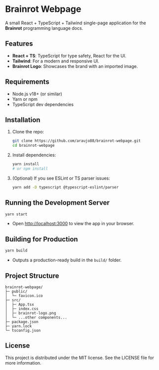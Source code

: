 # Brainrot Webpage

A small React + TypeScript + Tailwind single-page application for the **Brainrot** programming language docs.

## Features

- **React + TS**: TypeScript for type safety, React for the UI.
- **Tailwind**: For a modern and responsive UI.
- **Brainrot Logo**: Showcases the brand with an imported image.

## Requirements

- Node.js v18+ (or similar)
- Yarn or npm
- TypeScript dev dependencies

## Installation

1. Clone the repo:

   ```bash
   git clone https://github.com/araujo88/brainrot-webpage.git
   cd brainrot-webpage
   ```

2. Install dependencies:

   ```bash
   yarn install
   # or npm install
   ```

3. (Optional) If you see ESLint or TS parser issues:

   ```bash
   yarn add -D typescript @typescript-eslint/parser
   ```

## Running the Development Server

```bash
yarn start
```

- Open [http://localhost:3000](http://localhost:3000) to view the app in your browser.

## Building for Production

```bash
yarn build
```

- Outputs a production-ready build in the `build/` folder.

## Project Structure

```
brainrot-webpage/
├─ public/
│  └─ favicon.ico
├─ src/
│  ├─ App.tsx
│  ├─ index.css
│  ├─ brainrot-logo.png
│  └─ ...other components...
├─ package.json
├─ yarn.lock
└─ tsconfig.json
```

## License

This project is distributed under the MIT license. See the LICENSE file for more information.
